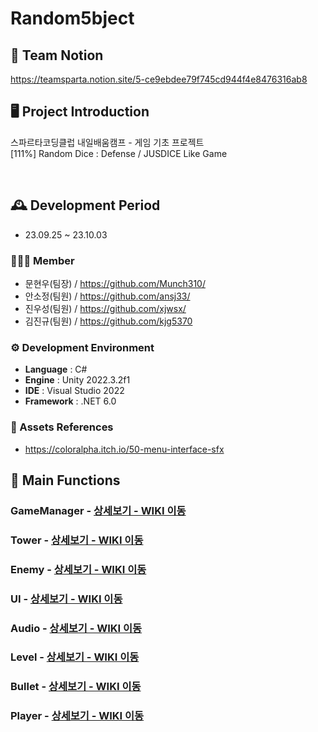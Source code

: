 # Random5bject
## 🎇 Team Notion

https://teamsparta.notion.site/5-ce9ebdee79f745cd944f4e8476316ab8


## 🖥️ Project Introduction
스파르타코딩클럽 내일배움캠프 - 게임 기초 프로젝트
<br>[111%] Random Dice : Defense / JUSDICE Like Game</br>

<br>

## 🕰️ Development Period
* 23.09.25 ~ 23.10.03

### 🧑‍🤝‍🧑 Member
 - 문현우(팀장) / https://github.com/Munch310/
 - 안소정(팀원) / https://github.com/ansj33/
 - 진우성(팀원) / https://github.com/xjwsx/
 - 김진규(팀원) / https://github.com/kjg5370

### ⚙️ Development Environment
- **Language** : C#
- **Engine** : Unity 2022.3.2f1
- **IDE** : Visual Studio 2022
- **Framework** : .NET 6.0

### 📜 Assets References
- https://coloralpha.itch.io/50-menu-interface-sfx

## 📌 Main Functions
### GameManager - <a href="https://github.com/NBC-Unity-A05-TeamProject/Random5bject/wiki/1.-GameManager" >상세보기 - WIKI 이동</a>

### Tower - <a href="https://github.com/NBC-Unity-A05-TeamProject/Random5bject/wiki/2.-Tower" >상세보기 - WIKI 이동</a>

### Enemy - <a href="https://github.com/NBC-Unity-A05-TeamProject/Random5bject/wiki/3.-Enemy" >상세보기 - WIKI 이동</a>

### UI - <a href="https://github.com/NBC-Unity-A05-TeamProject/Random5bject/wiki/4.-UI" >상세보기 - WIKI 이동</a>

### Audio - <a href="https://github.com/NBC-Unity-A05-TeamProject/Random5bject/wiki/5.-Audio" >상세보기 - WIKI 이동</a>

### Level - <a href="https://github.com/NBC-Unity-A05-TeamProject/Random5bject/wiki/6.-Level" >상세보기 - WIKI 이동</a>

### Bullet - <a href="https://github.com/NBC-Unity-A05-TeamProject/Random5bject/wiki/7.-Bullet" >상세보기 - WIKI 이동</a>

### Player - <a href="https://github.com/NBC-Unity-A05-TeamProject/Random5bject/wiki/8.-Player" >상세보기 - WIKI 이동</a>
